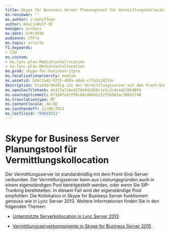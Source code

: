 ```yaml
---
title: Skype for Business Server Planungstool für Vermittlungskollocation
ms.reviewer: ''
ms.author: v-mahoffman
author: HowlinWolf-92
manager: serdars
ms.date: 4/8/2016
audience: ITPro
ms.topic: article
f1.keywords:
- CSH
ms.custom:
- ms.lync.plan.MediationCollocation
- ms.lync.plan.MediationCollocation
ms.prod: skype-for-business-itpro
ms.localizationpriority: medium
ms.assetid: 5ddc2ad3-9275-408a-a0ab-cc7a2c2d2fdc
description: Standardmäßig ist der Vermittlungsserver mit dem Front-End-Server verbunden. Es kann auch aus Leistungsgründen in einem eigenständigen Pool bereitgestellt werden oder wenn Sie SIP-Trunking bereitstellen. In diesem Fall wird der eigenständige Pool empfohlen. Die Kollokation in Skype for Business Server funktioniert genauso wie in Lync Server 2013.
ms.openlocfilehash: de327a7abe4278a942058c1e5c3cdced2266d8f6
ms.sourcegitcommit: 67324fe43f50c8414bb65c52f5b561ac30b52748
ms.translationtype: MT
ms.contentlocale: de-DE
ms.lasthandoff: 11/08/2021
ms.locfileid: "60833511"
---
```

# <a name="skype-for-business-server-mediation-collocation-planning-tool"></a>Skype for Business Server Planungstool für Vermittlungskollocation
 
Der Vermittlungsserver ist standardmäßig mit dem Front-End-Server verbunden. Der Vermittlungsserver kann aus Leistungsgründen auch in einem eigenständigen Pool bereitgestellt werden, oder wenn Sie SIP-Trunking bereitstellen. In diesem Fall wird der eigenständige Pool empfohlen. Die Kollokation in Skype for Business Server funktioniert genauso wie in Lync Server 2013. Weitere Informationen finden Sie in den folgenden Themen:
  
- [Unterstützte Serverkollocation in Lync Server 2013](/previous-versions/office/lync-server-2013/lync-server-2013-supported-server-collocation)
    
- [Vermittlungsserverkomponente in Skype for Business Server 2015](../../plan-your-deployment/enterprise-voice-solution/mediation-server.md)
